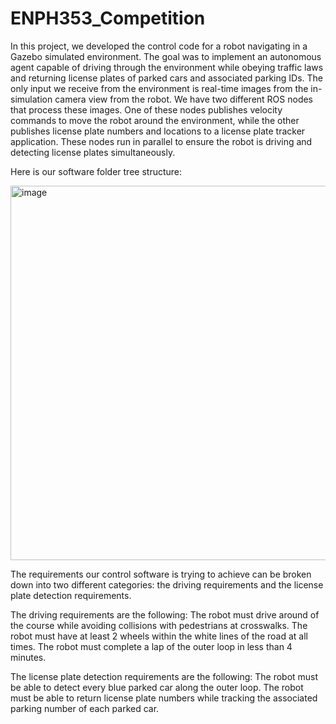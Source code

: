 # ENPH353_Competition

In this project, we developed the control code for a robot navigating in a Gazebo simulated environment. The goal was to implement an autonomous agent capable of driving through the environment while obeying traffic laws and returning license plates of parked cars and associated parking IDs. The only input we receive from the environment is real-time images from the in-simulation camera view from the robot. We have two different ROS nodes that process these images. One of these nodes publishes velocity commands to move the robot around the environment, while the other publishes license plate numbers and locations to a license plate tracker application. These nodes run in parallel to ensure the robot is driving and detecting license plates simultaneously.

Here is our software folder tree structure:

<img width="599" alt="image" src="https://user-images.githubusercontent.com/90274880/208264520-3fd71a63-ac37-49bd-910a-5356384b453c.png">

The requirements our control software is trying to achieve can be broken down into two different categories: the driving requirements and the license plate detection requirements. 

The driving requirements are the following:
The robot must drive around of the course while avoiding collisions with pedestrians at crosswalks.
The robot must have at least 2 wheels within the white lines of the road at all times.
The robot must complete a lap of the outer loop in less than 4 minutes.

The license plate detection requirements are the following:
The robot must be able to detect every blue parked car along the outer loop.
The robot must be able to return license plate numbers while tracking the associated parking number of each parked car.

